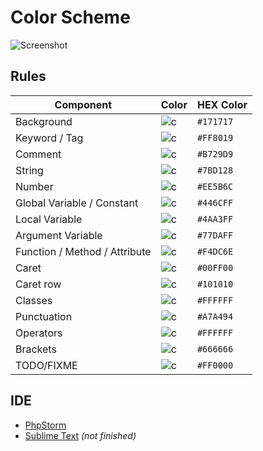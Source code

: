 Color Scheme
===

![Screenshot](phpstorm/screenshot.png)

## Rules

Component | Color | HEX Color
---|---|---
Background | ![c](http://placehold.it/50x14/171717.png&text=%20) | `#171717`
Keyword / Tag | ![c](http://placehold.it/50x14/FF8019.png&text=%20) | `#FF8019`
Comment | ![c](http://placehold.it/50x14/B729D9.png&text=%20) | `#B729D9`
String | ![c](http://placehold.it/50x14/7BD128.png&text=%20) | `#7BD128`
Number | ![c](http://placehold.it/50x14/EE5B6C.png&text=%20) | `#EE5B6C`
Global Variable / Constant | ![c](http://placehold.it/50x14/446CFF.png&text=%20) | `#446CFF`
Local Variable | ![c](http://placehold.it/50x14/4AA3FF.png&text=%20) | `#4AA3FF`
Argument Variable | ![c](http://placehold.it/50x14/77DAFF.png&text=%20) | `#77DAFF`
Function / Method / Attribute | ![c](http://placehold.it/50x14/F4DC6E.png&text=%20) | `#F4DC6E`
Caret | ![c](http://placehold.it/50x14/00FF00.png&text=%20) | `#00FF00`
Caret row | ![c](http://placehold.it/50x14/101010.png&text=%20) | `#101010`
Classes | ![c](http://placehold.it/50x14/FFFFFF.png&text=%20) | `#FFFFFF`
Punctuation | ![c](http://placehold.it/50x14/A7A494.png&text=%20) | `#A7A494`
Operators | ![c](http://placehold.it/50x14/FFFFFF.png&text=%20) | `#FFFFFF`
Brackets | ![c](http://placehold.it/50x14/666666.png&text=%20) | `#666666`
TODO/FIXME | ![c](http://placehold.it/50x14/FF0000.png&text=%20) | `#FF0000`

## IDE

* [PhpStorm](phpstorm)
* [Sublime Text](sublime-text) _(not finished)_
